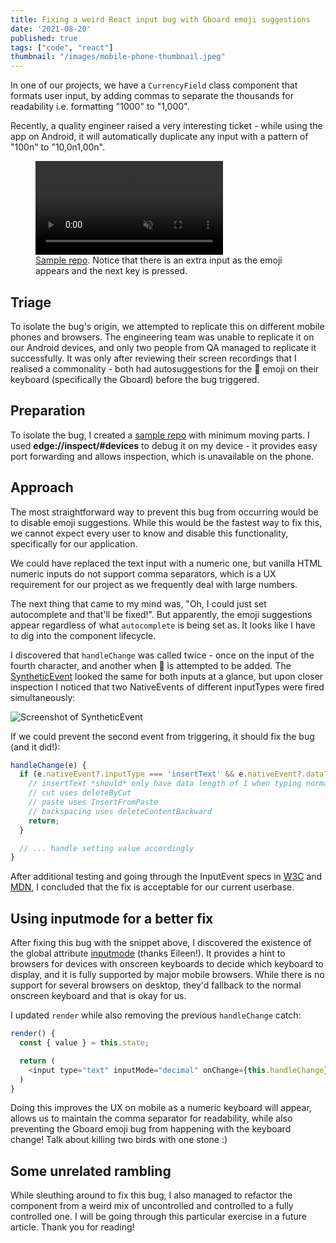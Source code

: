 ```yaml
---
title: Fixing a weird React input bug with Gboard emoji suggestions
date: '2021-08-20'
published: true
tags: ["code", "react"]
thumbnail: "/images/mobile-phone-thumbnail.jpeg"
---
```

In one of our projects, we have a `CurrencyField` class component that formats user input, by adding commas to separate the thousands for readability i.e. formatting "1000" to "1,000".

Recently, a quality engineer raised a very interesting ticket - while using the app on Android, it will automatically duplicate any input with a pattern of "100n" to "10,0n1,00n".

<figure>
  <video autoplay muted loop>
    <source src="/videos/react-input-with-gboard-emoji-bug.mp4" />
  </video>
  <figcaption>
    <a href="https://github.com/causztic/react-testbed/tree/gboard-autocompletion-bug">Sample repo</a>. Notice that there is an extra input as the emoji appears and the next key is pressed.
  </figcaption>
</figure>

## Triage

To isolate the bug's origin, we attempted to replicate this on different mobile phones and browsers. The engineering team was unable to replicate it on our Android devices, and only two people from QA managed to replicate it successfully. It was only after reviewing their screen recordings that I realised a commonality - both had autosuggestions for the 💯 emoji on their keyboard (specifically the Gboard) before the bug triggered. 

## Preparation

To isolate the bug, I created a [sample repo](https://github.com/causztic/react-testbed/tree/gboard-autocompletion-bug) with minimum moving parts. I used **edge://inspect/#devices** to debug it on my device - it provides easy port forwarding and allows inspection, which is unavailable on the phone.

## Approach

The most straightforward way to prevent this bug from occurring would be to disable emoji suggestions. While this would be the fastest way to fix this, we cannot expect every user to know and disable this functionality, specifically for our application.

We could have replaced the text input with a numeric one, but vanilla HTML numeric inputs do not support comma separators, which is a UX requirement for our project as we frequently deal with large numbers.

The next thing that came to my mind was, "Oh, I could just set autocomplete and that'll be fixed!". But apparently, the emoji suggestions appear regardless of what `autocomplete` is being set as. It looks like I have to dig into the component lifecycle.

I discovered that `handleChange` was called twice - once on the input of the fourth character, and another when 💯 is attempted to be added. The [SyntheticEvent](https://reactjs.org/docs/events.html) looked the same for both inputs at a glance, but upon closer inspection I noticed that two NativeEvents of different inputTypes were fired simultaneously:

![Screenshot of SyntheticEvent](/images/react-input-with-gboard-emoji-bug.png)

If we could prevent the second event from triggering, it should fix the bug (and it did!):

```js
handleChange(e) {
  if (e.nativeEvent?.inputType === 'insertText' && e.nativeEvent?.data?.length > 1) {
    // insertText *should* only have data length of 1 when typing normally
    // cut uses deleteByCut
    // paste uses InsertFromPaste
    // backspacing uses deleteContentBackward
    return;
  }

  // ... handle setting value accordingly
}
```

After additional testing and going through the InputEvent specs in [W3C](https://www.w3.org/TR/input-events-1/) and [MDN](https://developer.mozilla.org/en-US/docs/Web/API/InputEvent/inputType), I concluded that the fix is acceptable for our current userbase.

## Using inputmode for a better fix

After fixing this bug with the snippet above, I discovered the existence of the global attribute [inputmode](https://developer.mozilla.org/en-US/docs/Web/HTML/Global_attributes/inputmode) (thanks Eileen!). It provides a hint to browsers for devices with onscreen keyboards to decide which keyboard to display, and it is fully supported by major mobile browsers. While there is no support for several browsers on desktop, they'd fallback to the normal onscreen keyboard and that is okay for us.

I updated `render` while also removing the previous `handleChange` catch:

```js
render() {
  const { value } = this.state;

  return (
    <input type="text" inputMode="decimal" onChange={this.handleChange} value={value} />
  )
}
```

Doing this improves the UX on mobile as a numeric keyboard will appear, allows us to maintain the comma separator for readability, while also preventing the Gboard emoji bug from happening with the keyboard change! Talk about killing two birds with one stone :)

## Some unrelated rambling

While sleuthing around to fix this bug, I also managed to refactor the component from a weird mix of uncontrolled and controlled to a fully controlled one. I will be going through this particular exercise in a future article. Thank you for reading!











